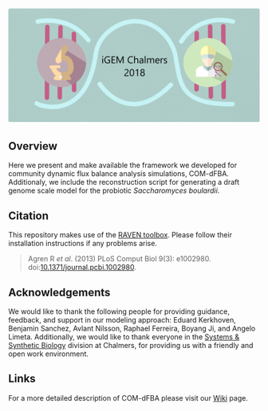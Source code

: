 # ![iGEM CHALMERS](logo.png)

## Overview

Here we present and make available the framework we developed for community dynamic flux balance analysis simulations, COM-dFBA. 
Additionaly, we include the reconstruction script for generating a draft genome scale model for the probiotic _Saccharomyces boulardii_.

## Citation

This repository makes use of the [RAVEN toolbox](https://github.com/SysBioChalmers/RAVEN/). Please follow their installation instructions if any problems arise.

  >Agren R _et al_. (2013) PLoS Comput Biol 9(3): e1002980. doi:[10.1371/journal.pcbi.1002980](http://journals.plos.org/ploscompbiol/article?id=10.1371/journal.pcbi.1002980).

## Acknowledgements

We would like to thank the following people for providing guidance, feedback, and support in our modeling approach: Eduard Kerkhoven, Benjamin Sanchez, Avlant Nilsson, Raphael Ferreira, Boyang Ji, and Angelo Limeta. Additionally, we would like to thank everyone in the [Systems & Synthetic Biology](www.sysbio.se/) division at Chalmers, for providing us with a friendly and open work environment.

## Links

For a more detailed description of COM-dFBA please visit our [Wiki](http://2018.igem.org/Team:Chalmers-Gothenburg) page.
